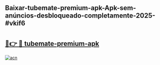 ## Baixar-tubemate-premium-apk-Apk-sem-anúncios-desbloqueado-completamente-2025-#vkif6

# <h2><a href="https://ainizakaria.my?title=tubemate-premium-apk&ref=20M">🔗👉 🔴 tubemate-premium-apk</a></h2>

[![acn](https://github.com/user-attachments/assets/0f9c940e-d8b0-45ae-aac7-cd30a18b3e1c)](https://ainizakaria.my?title=tubemate-premium-apk&ref=20M)


